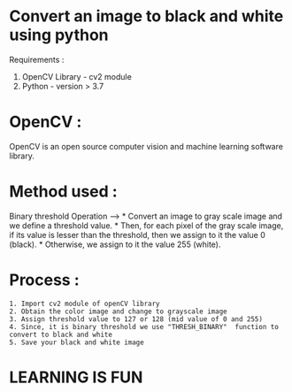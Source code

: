 # Convert an image to black and white using python

Requirements :
  1. OpenCV Library - cv2 module
  2. Python - version > 3.7
  
 # OpenCV :
 OpenCV is an open source computer vision and machine learning software library.
 
 # Method used :
 Binary threshold Operation -->
    * Convert an image to gray scale image and we define a threshold value.
    * Then, for each pixel of the gray scale image, if its value is lesser than the threshold, then we assign to it the value 0 (black).       * Otherwise, we assign to it the value 255 (white).
 
 # Process :
    1. Import cv2 module of openCV library
    2. Obtain the color image and change to grayscale image
    3. Assign threshold value to 127 or 128 (mid value of 0 and 255)
    4. Since, it is binary threshold we use "THRESH_BINARY"  function to convert to black and white
    5. Save your black and white image 
    
 # LEARNING IS FUN
 
 
